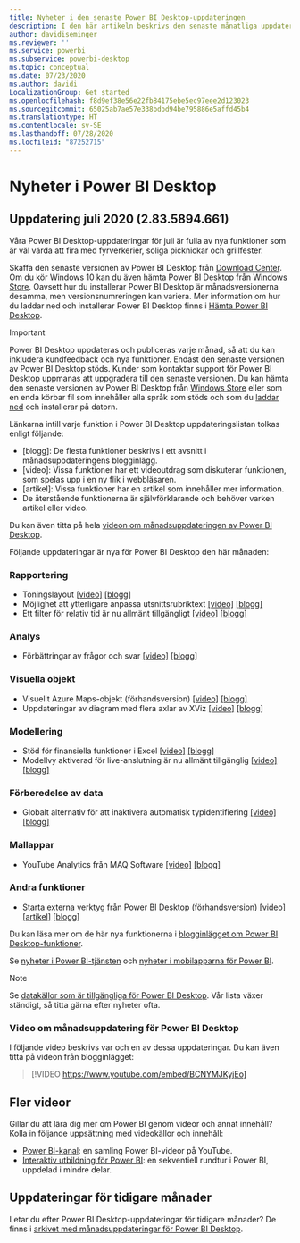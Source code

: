 ```yaml
---
title: Nyheter i den senaste Power BI Desktop-uppdateringen
description: I den här artikeln beskrivs den senaste månatliga uppdateringen för Power BI Desktop i detalj.
author: davidiseminger
ms.reviewer: ''
ms.service: powerbi
ms.subservice: powerbi-desktop
ms.topic: conceptual
ms.date: 07/23/2020
ms.author: davidi
LocalizationGroup: Get started
ms.openlocfilehash: f8d9ef38e56e22fb84175ebe5ec97eee2d123023
ms.sourcegitcommit: 65025ab7ae57e338bdbd94be795886e5affd45b4
ms.translationtype: HT
ms.contentlocale: sv-SE
ms.lasthandoff: 07/28/2020
ms.locfileid: "87252715"
---
```

# <a name="whats-new-in-power-bi-desktop"></a>Nyheter i Power BI Desktop

## <a name="july-2020-update-2835894661"></a>Uppdatering juli 2020 (2.83.5894.661)

Våra Power BI Desktop-uppdateringar för juli är fulla av nya funktioner som är väl värda att fira med fyrverkerier, soliga picknickar och grillfester. 

Skaffa den senaste versionen av Power BI Desktop från [Download Center](https://www.microsoft.com/download/details.aspx?id=58494). Om du kör Windows 10 kan du även hämta Power BI Desktop från [Windows Store](https://aka.ms/pbidesktopstore). Oavsett hur du installerar Power BI Desktop är månadsversionerna desamma, men versionsnumreringen kan variera. Mer information om hur du laddar ned och installerar Power BI Desktop finns i [Hämta Power BI Desktop](desktop-get-the-desktop.md). 

> [!IMPORTANT]
> Power BI Desktop uppdateras och publiceras varje månad, så att du kan inkludera kundfeedback och nya funktioner. Endast den senaste versionen av Power BI Desktop stöds. Kunder som kontaktar support för Power BI Desktop uppmanas att uppgradera till den senaste versionen. Du kan hämta den senaste versionen av Power BI Desktop från [Windows Store](https://aka.ms/pbidesktopstore) eller som en enda körbar fil som innehåller alla språk som stöds och som du [laddar ned](https://www.microsoft.com/download/details.aspx?id=58494) och installerar på datorn.

Länkarna intill varje funktion i Power BI Desktop uppdateringslistan tolkas enligt följande:

* \[blogg\]: De flesta funktioner beskrivs i ett avsnitt i månadsuppdateringens blogginlägg.
* \[video\]: Vissa funktioner har ett videoutdrag som diskuterar funktionen, som spelas upp i en ny flik i webbläsaren.
* \[artikel\]: Vissa funktioner har en artikel som innehåller mer information.
* De återstående funktionerna är självförklarande och behöver varken artikel eller video.

Du kan även titta på hela [videon om månadsuppdateringen av Power BI Desktop](#power-bi-desktop-monthly-update-video).

Följande uppdateringar är nya för Power BI Desktop den här månaden:


### <a name="reporting"></a>Rapportering
* Toningslayout [[video]](https://youtu.be/BCNYMJKyjEo?t=15)  [[blogg]](https://powerbi.microsoft.com/blog/power-bi-desktop-july-2020-feature-summary/#_Gradient_legend) 
* Möjlighet att ytterligare anpassa utsnittsrubriktext [[video]](https://youtu.be/BCNYMJKyjEo?t=159) [[blogg]](https://powerbi.microsoft.com/blog/power-bi-desktop-july-2020-feature-summary/#_Ability_to_further) 
* Ett filter för relativ tid är nu allmänt tillgängligt [[video]](https://youtu.be/BCNYMJKyjEo?t=195)  [[blogg]](https://powerbi.microsoft.com/blog/power-bi-desktop-july-2020-feature-summary/#_Relative_time_filter) 


### <a name="analytics"></a>Analys
* Förbättringar av frågor och svar [[video]](https://youtu.be/BCNYMJKyjEo?t=214) [[blogg]](https://powerbi.microsoft.com/blog/power-bi-desktop-july-2020-feature-summary/#_Enhancements_to_QA) 


### <a name="visuals"></a>Visuella objekt
* Visuellt Azure Maps-objekt (förhandsversion) [[video]](https://youtu.be/BCNYMJKyjEo?t=390) [[blogg]](https://powerbi.microsoft.com/blog/power-bi-desktop-july-2020-feature-summary/#_Azure_Maps_visual)
* Uppdateringar av diagram med flera axlar av XViz [[video]](https://youtu.be/BCNYMJKyjEo?t=783) [[blogg]](https://powerbi.microsoft.com/blog/power-bi-desktop-july-2020-feature-summary/#_Updates_to_Multi_Axis)


### <a name="modeling"></a>Modellering
* Stöd för finansiella funktioner i Excel [[video]](https://youtu.be/BCNYMJKyjEo?t=812) [[blogg]](https://powerbi.microsoft.com/blog/power-bi-desktop-july-2020-feature-summary/#_Support_for_Excel)
* Modellvy aktiverad för live-anslutning är nu allmänt tillgänglig [[video]](https://youtu.be/BCNYMJKyjEo?t=956) [[blogg]](https://powerbi.microsoft.com/blog/power-bi-desktop-july-2020-feature-summary/#_Model_view_enabled)


### <a name="data-preparation"></a>Förberedelse av data
* Globalt alternativ för att inaktivera automatisk typidentifiering [[video]](https://youtu.be/BCNYMJKyjEo?t=989) [[blogg]](https://powerbi.microsoft.com/blog/power-bi-desktop-july-2020-feature-summary/#_Global_option_to) 


### <a name="template-apps"></a>Mallappar
* YouTube Analytics från MAQ Software [[video]](https://youtu.be/BCNYMJKyjEo?t=1035)  [[blogg]](https://powerbi.microsoft.com/blog/power-bi-desktop-july-2020-feature-summary/#_YouTube_Analytics_by)


### <a name="other-features"></a>Andra funktioner
* Starta externa verktyg från Power BI Desktop (förhandsversion) [[video]](https://youtu.be/BCNYMJKyjEo?t=1066) [[artikel]](../create-reports/desktop-external-tools.md) [[blogg]](https://powerbi.microsoft.com/blog/power-bi-desktop-july-2020-feature-summary/#_Launch_external_tools) 


Du kan läsa mer om de här nya funktionerna i [blogginlägget om Power BI Desktop-funktioner](https://powerbi.microsoft.com/blog/power-bi-desktop-july-2020-feature-summary/).

Se [nyheter i Power BI-tjänsten](service-whats-new.md) och [nyheter i mobilapparna för Power BI](../consumer/mobile/mobile-whats-new-in-the-mobile-apps.md).

> [!NOTE]
> Se [datakällor som är tillgängliga för Power BI Desktop](../connect-data/desktop-data-sources.md). Vår lista växer ständigt, så titta gärna efter nyheter ofta.


### <a name="power-bi-desktop-monthly-update-video"></a>Video om månadsuppdatering för Power BI Desktop
I följande video beskrivs var och en av dessa uppdateringar. Du kan även titta på videon från blogginlägget:

> [!VIDEO https://www.youtube.com/embed/BCNYMJKyjEo]

## <a name="more-videos"></a>Fler videor

Gillar du att lära dig mer om Power BI genom videor och annat innehåll? Kolla in följande uppsättning med videokällor och innehåll:

-   [Power BI-kanal](https://www.youtube.com/user/mspowerbi): en samling Power BI-videor på YouTube.
-   [Interaktiv utbildning för Power BI](https://powerbi.microsoft.com/guided-learning/): en sekventiell rundtur i Power BI, uppdelad i mindre delar.

## <a name="updates-for-previous-months"></a>Uppdateringar för tidigare månader

Letar du efter Power BI Desktop-uppdateringar för tidigare månader? De finns i [arkivet med månadsuppdateringar för Power BI Desktop](desktop-latest-update-archive.md).
